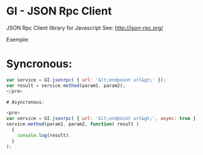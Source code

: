 # GI - JSON Rpc Client

JSON Rpc Client library for Javascript
See: http://json-rpc.org/

Exemple:

# Syncronous:

```javascript
var service = GI.jsonrpc( { url: '&lt;endpoint url&gt;' });
var result = service.method(param1, param2);
</pre>

# Asyncronous:

<pre>
var service = GI.jsonrpc( { url: '&lt;endpoint url&gt;', async: true });
service.method(param1, param2, function( result )
  {
    console.log(result).
  }
);
```
